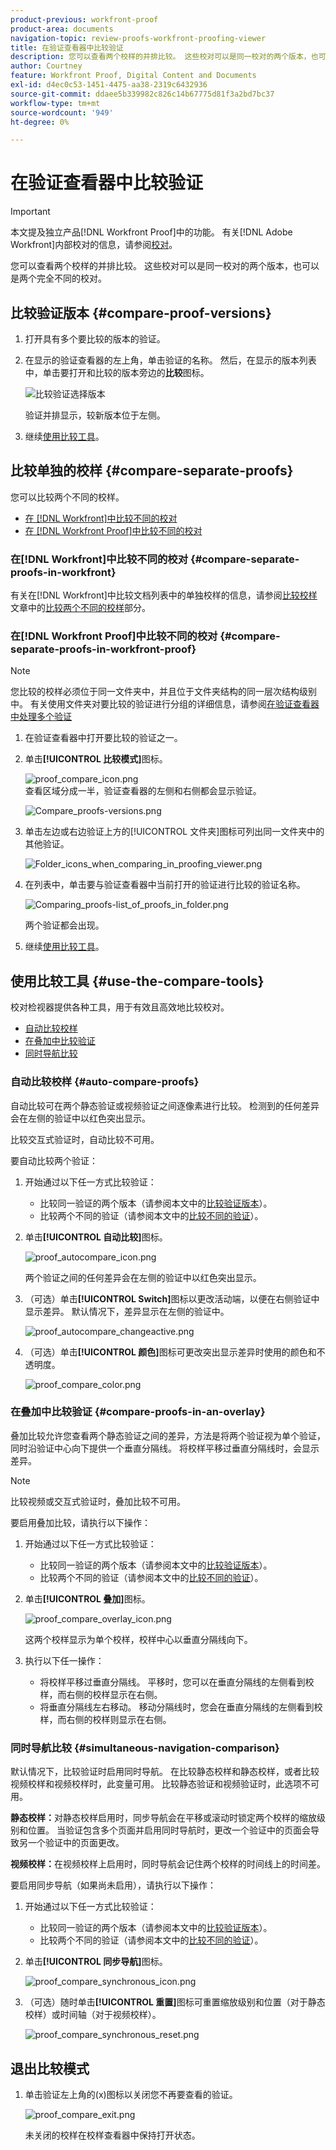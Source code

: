 ```yaml
---
product-previous: workfront-proof
product-area: documents
navigation-topic: review-proofs-workfront-proofing-viewer
title: 在验证查看器中比较验证
description: 您可以查看两个校样的并排比较。 这些校对可以是同一校对的两个版本，也可以是两个完全不同的校对。
author: Courtney
feature: Workfront Proof, Digital Content and Documents
exl-id: d4ec0c53-1451-4475-aa38-2319c6432936
source-git-commit: ddaee5b339982c826c14b67775d81f3a2bd7bc37
workflow-type: tm+mt
source-wordcount: '949'
ht-degree: 0%

---
```


# 在验证查看器中比较验证

>[!IMPORTANT]
>
>本文提及独立产品[!DNL Workfront Proof]中的功能。 有关[!DNL Adobe Workfront]内部校对的信息，请参阅[校对](../../../review-and-approve-work/proofing/proofing.md)。

您可以查看两个校样的并排比较。 这些校对可以是同一校对的两个版本，也可以是两个完全不同的校对。

## 比较验证版本 {#compare-proof-versions}

1. 打开具有多个要比较的版本的验证。
1. 在显示的验证查看器的左上角，单击验证的名称。 然后，在显示的版本列表中，单击要打开和比较的版本旁边的&#x200B;**比较**&#x200B;图标。

   ![比较验证选择版本](assets/compare-proofs-choose-version-350x115.jpg)

   验证并排显示，较新版本位于左侧。

   <!--
   <p class="preview" data-mc-conditions="QuicksilverOrClassic.Draft mode">Separate breadcrumbs above each proof allow you to view and go to the work item associated with the proof:</p>
   -->

   <!--
   <p class="preview" data-mc-conditions="QuicksilverOrClassic.Draft mode"> <img src="assets/compare-proofs-breadcrumbs-350x148.jpg" style="width: 350;height: 148;"> </p>
   -->

1. 继续[使用比较工具](#use-the-compare-tools)。

## 比较单独的校样 {#compare-separate-proofs}

您可以比较两个不同的校样。

* [在 [!DNL Workfront]中比较不同的校对](#compare-separate-proofs-in-workfront)
* [在 [!DNL Workfront Proof]中比较不同的校对](#compare-separate-proofs-in-workfront-proof)

### 在[!DNL Workfront]中比较不同的校对 {#compare-separate-proofs-in-workfront}

有关在[!DNL Workfront]中比较文档列表中的单独校样的信息，请参阅[比较校样](../../../review-and-approve-work/proofing/reviewing-proofs-within-workfront/review-a-proof/compare-proofs.md)文章中的[比较两个不同的校样](../../../review-and-approve-work/proofing/reviewing-proofs-within-workfront/review-a-proof/compare-proofs.md#comparing-two-proofs-from-a-document-list)部分。

### 在[!DNL Workfront Proof]中比较不同的校对 {#compare-separate-proofs-in-workfront-proof}

>[!NOTE]
>
>您比较的校样必须位于同一文件夹中，并且位于文件夹结构的同一层次结构级别中。 有关使用文件夹对要比较的验证进行分组的详细信息，请参阅[在验证查看器中处理多个验证](../../../workfront-proof/wp-work-proofsfiles/review-proofs-wpv/work-with-multiple-proofs.md)

1. 在验证查看器中打开要比较的验证之一。
1. 单击&#x200B;**[!UICONTROL 比较模式]**&#x200B;图标。

   ![proof_compare_icon.png](assets/proof-compare-icon.png)\
   查看区域分成一半，验证查看器的左侧和右侧都会显示验证。

   ![Compare_proofs-versions.png](assets/compare-proofs-versions-350x180.png)

1. 单击左边或右边验证上方的[!UICONTROL 文件夹]图标可列出同一文件夹中的其他验证。

   ![Folder_icons_when_comparing_in_proofing_viewer.png](assets/folder-icons-when-comparing-in-proofing-viewer-350x121.png)

1. 在列表中，单击要与验证查看器中当前打开的验证进行比较的验证名称。

   ![Comparing_proofs-list_of_proofs_in_folder.png](assets/comparing-proofs-list-of-proofs-in-folder-350x89.png)

   两个验证都会出现。

1. 继续[使用比较工具](#use-the-compare-tools)。

## 使用比较工具 {#use-the-compare-tools}

校对检视器提供各种工具，用于有效且高效地比较校对。

* [自动比较校样](#auto-compare-proofs)
* [在叠加中比较验证](#compare-proofs-in-an-overlay)
* [同时导航比较](#simultaneous-navigation-comparison)

### 自动比较校样 {#auto-compare-proofs}

自动比较可在两个静态验证或视频验证之间逐像素进行比较。 检测到的任何差异会在左侧的验证中以红色突出显示。

比较交互式验证时，自动比较不可用。

要自动比较两个验证：

1. 开始通过以下任一方式比较验证：

   * 比较同一验证的两个版本（请参阅本文中的[比较验证版本](#compare-proof-versions)）。
   * 比较两个不同的验证（请参阅本文中的[比较不同的验证](#compare-separate-proofs)）。

1. 单击&#x200B;**[!UICONTROL 自动比较]**&#x200B;图标。

   ![proof_autocompare_icon.png](assets/proof-autocompare-icon-31x32.png)

   两个验证之间的任何差异会在左侧的验证中以红色突出显示。

1. （可选）单击&#x200B;**[!UICONTROL Switch]**&#x200B;图标以更改活动端，以便在右侧验证中显示差异。 默认情况下，差异显示在左侧的验证中。

   ![proof_autocompare_changeactive.png](assets/proof-autocompare-changeactive.png)

1. （可选）单击&#x200B;**[!UICONTROL 颜色]**&#x200B;图标可更改突出显示差异时使用的颜色和不透明度。

   ![proof_compare_color.png](assets/proof-compare-color.png)

### 在叠加中比较验证 {#compare-proofs-in-an-overlay}

叠加比较允许您查看两个静态验证之间的差异，方法是将两个验证视为单个验证，同时沿验证中心向下提供一个垂直分隔线。 将校样平移过垂直分隔线时，会显示差异。

>[!NOTE]
>
>比较视频或交互式验证时，叠加比较不可用。

要启用叠加比较，请执行以下操作：

1. 开始通过以下任一方式比较验证：

   * 比较同一验证的两个版本（请参阅本文中的[比较验证版本](#compare-proof-versions)）。
   * 比较两个不同的验证（请参阅本文中的[比较不同的验证](#compare-separate-proofs)）。

1. 单击&#x200B;**[!UICONTROL 叠加]**&#x200B;图标。

   ![proof_compare_overlay_icon.png](assets/proof-compare-overlay-icon.png)

   这两个校样显示为单个校样，校样中心以垂直分隔线向下。

1. 执行以下任一操作：

   * 将校样平移过垂直分隔线。 平移时，您可以在垂直分隔线的左侧看到校样，而右侧的校样显示在右侧。
   * 将垂直分隔线左右移动。 移动分隔线时，您会在垂直分隔线的左侧看到校样，而右侧的校样则显示在右侧。

### 同时导航比较 {#simultaneous-navigation-comparison}

默认情况下，比较验证时启用同时导航。 在比较静态校样和静态校样，或者比较视频校样和视频校样时，此变量可用。 比较静态验证和视频验证时，此选项不可用。

**静态校样：**&#x200B;对静态校样启用时，同步导航会在平移或滚动时锁定两个校样的缩放级别和位置。 当验证包含多个页面并启用同时导航时，更改一个验证中的页面会导致另一个验证中的页面更改。

**视频校样：**&#x200B;在视频校样上启用时，同时导航会记住两个校样的时间线上的时间差。

要启用同步导航（如果尚未启用），请执行以下操作：

1. 开始通过以下任一方式比较验证：

   * 比较同一验证的两个版本（请参阅本文中的[比较验证版本](#compare-proof-versions)）。
   * 比较两个不同的验证（请参阅本文中的[比较不同的验证](#compare-separate-proofs)）。

1. 单击&#x200B;**[!UICONTROL 同步导航]**&#x200B;图标。

   ![proof_compare_synchronous_icon.png](assets/proof-compare-simultaneous-icon.png)

1. （可选）随时单击&#x200B;**[!UICONTROL 重置]**&#x200B;图标可重置缩放级别和位置（对于静态校样）或时间轴（对于视频校样）。

   ![proof_compare_synchronous_reset.png](assets/proof-compare-simultaneous-reset.png)

## 退出比较模式

1. 单击验证左上角的(x)图标以关闭您不再要查看的验证。

   ![proof_compare_exit.png](assets/proof-compare-exit-350x163.png)

   未关闭的校样在校样查看器中保持打开状态。
